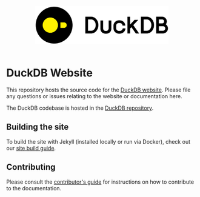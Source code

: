 <div align="center">
  <picture>
    <source media="(prefers-color-scheme: light)" srcset="./images/logo-dl/DuckDB_Logo-horizontal.svg">
    <source media="(prefers-color-scheme: dark)" srcset="./images/logo-dl/DuckDB_Logo-horizontal-dark-mode.svg">
    <img alt="DuckDB logo" src="./images/logo-dl/DuckDB_Logo-horizontal.svg" height="100">
  </picture>
</div>
<br>

# DuckDB Website

This repository hosts the source code for the [DuckDB website](https://www.duckdb.org). Please file any questions or issues relating to the website or documentation here.

The DuckDB codebase is hosted in the [DuckDB repository](https://github.com/duckdb/duckdb).

## Building the site

To build the site with Jekyll (installed locally or run via Docker), check out our [site build guide](BUILDING.md).

## Contributing

Please consult the [contributor's guide](CONTRIBUTING.md) for instructions on how to contribute to the documentation.

